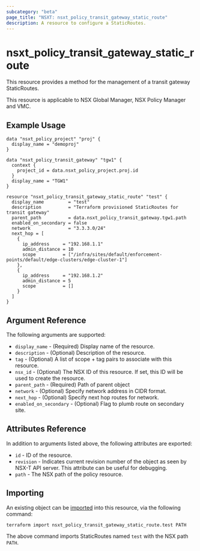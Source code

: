 ```yaml
---
subcategory: "beta"
page_title: "NSXT: nsxt_policy_transit_gateway_static_route"
description: A resource to configure a StaticRoutes.
---
```


# nsxt_policy_transit_gateway_static_route

This resource provides a method for the management of a transit gateway StaticRoutes.

This resource is applicable to NSX Global Manager, NSX Policy Manager and VMC.

## Example Usage

```hcl
data "nsxt_policy_project" "proj" {
  display_name = "demoproj"
}

data "nsxt_policy_transit_gateway" "tgw1" {
  context {
    project_id = data.nsxt_policy_project.proj.id
  }
  display_name = "TGW1"
}

resource "nsxt_policy_transit_gateway_static_route" "test" {
  display_name         = "test"
  description          = "Terraform provisioned StaticRoutes for transit gateway"
  parent_path          = data.nsxt_policy_transit_gateway.tgw1.path
  enabled_on_secondary = false
  network              = "3.3.3.0/24"
  next_hop = [
    {
      ip_address     = "192.168.1.1"
      admin_distance = 10
      scope          = ["/infra/sites/default/enforcement-points/default/edge-clusters/edge-cluster-1"]
    },
    {
      ip_address     = "192.168.1.2"
      admin_distance = 5
      scope          = []
    }
  ]
}

```

## Argument Reference

The following arguments are supported:

* `display_name` - (Required) Display name of the resource.
* `description` - (Optional) Description of the resource.
* `tag` - (Optional) A list of scope + tag pairs to associate with this resource.
* `nsx_id` - (Optional) The NSX ID of this resource. If set, this ID will be used to create the resource.
* `parent_path` - (Required) Path of parent object
* `network` - (Optional) Specify network address in CIDR format.
* `next_hop` - (Optional) Specify next hop routes for network.
* `enabled_on_secondary` - (Optional) Flag to plumb route on secondary site.


## Attributes Reference

In addition to arguments listed above, the following attributes are exported:

* `id` - ID of the resource.
* `revision` - Indicates current revision number of the object as seen by NSX-T API server. This attribute can be useful for debugging.
* `path` - The NSX path of the policy resource.

## Importing

An existing object can be [imported][docs-import] into this resource, via the following command:

[docs-import]: https://www.terraform.io/cli/import

```
terraform import nsxt_policy_transit_gateway_static_route.test PATH
```

The above command imports StaticRoutes named `test` with the NSX path `PATH`.
